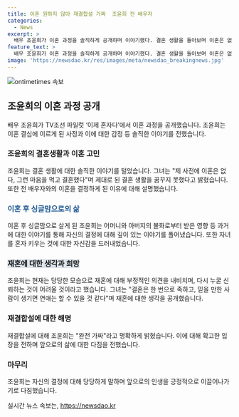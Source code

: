 ```yaml
---
title: 이혼 원하지 않아 재결합설 가짜  조윤희 전 배우자
categories:
  - News
excerpt: >
  배우 조윤희가 이혼 과정을 솔직하게 공개하며 이야기했다. 결혼 생활을 돌아보며 이혼은 없다는 마음으로 결혼했지만, 원하는 결혼 생활이 아니었고, 먼저 결심하여 이혼하게 됐다고 털어놓았다. 또한, 아이를 위해서 당당하게 이혼 결심했으며, 이에 대한 두려움은 없다고 했다. 뿐만 아니라 전 남편과의 재결합설을 가짜라며 단호히 부인하고, 결혼은 한 번으로 족하다는 의견을 밝혔다.
feature_text: >
  배우 조윤희가 이혼 과정을 솔직하게 공개하며 이야기했다. 결혼 생활을 돌아보며 이혼은 없다는 마음으로 결혼했지만, 원하는 결혼 생활이 아니었고, 먼저 결심하여 이혼하게 됐다고 털어놓았다. 또한, 아이를 위해서 당당하게 이혼 결심했으며, 이에 대한 두려움은 없다고 했다. 뿐만 아니라 전 남편과의 재결합설을 가짜라며 단호히 부인하고, 결혼은 한 번으로 족하다는 의견을 밝혔다.
image: 'https://newsdao.kr/res/images/meta/newsdao_breakingnews.jpg'
---
```


<p><img src="https://newsdao.kr/res/images/meta/newsdao_breakingnews.jpg" alt="ontimetimes 속보" /></p>

<h2 data-ke-size="size26">조윤희의 이혼 과정 공개</h2>

<p data-ke-size="size16">배우 조윤희가 TV조선 파일럿 ‘이제 혼자다’에서 이혼 과정을 공개했습니다. 조윤희는 이혼 결심에 이르게 된 사정과 이에 대한 감정 등 솔직한 이야기를 전했습니다.</p>

<h3>조윤희의 결혼생활과 이혼 고민</h3>

<p data-ke-size="size16">조윤희는 결혼 생활에 대한 솔직한 이야기를 털었습니다. 그녀는 "제 사전에 이혼은 없다, 그런 마음을 먹고 결혼했다"며 제대로 된 결혼 생활을 꿈꾸지 못했다고 밝혔습니다. 또한 전 배우자와의 이혼을 결정하게 된 이유에 대해 설명했습니다. </p>

<h3><b><span style="color: #1a5490;">이혼 후 싱글맘으로의 삶</span></b></h3>

<p data-ke-size="size16">이혼 후 싱글맘으로 살게 된 조윤희는 어머니와 아버지의 불화로부터 받은 영향 등 과거에 대한 이야기를 통해 자신의 결정에 대해 깊이 있는 이야기를 풀어냈습니다. 또한 자녀를 혼자 키우는 것에 대한 자신감을 드러내었습니다.</p>

<h3><b><span style="background-color: #21538527;">재혼에 대한 생각과 희망</span></b></h3>

<p data-ke-size="size16">조윤희는 현재는 당당한 모습으로 재혼에 대해 부정적인 의견을 내비치며, 다시 누굴 신뢰하는 것이 어려울 것이라고 했습니다. 그녀는 "결혼은 한 번으로 족하고, 믿을 만한 사람이 생기면 연애는 할 수 있을 것 같다"며 재혼에 대한 생각을 공개했습니다.</p>

<h3>재결합설에 대한 해명</h3>

<p data-ke-size="size16">재결합설에 대해 조윤희는 "완전 가짜"라고 명확하게 밝혔습니다. 이에 대해 확고한 입장을 전하며 앞으로의 삶에 대한 다짐을 전했습니다.</p>

<h3>마무리</h3>

<p data-ke-size="size16">조윤희는 자신의 결정에 대해 당당하게 말하며 앞으로의 인생을 긍정적으로 이끌어나가기로 다짐했습니다.</p>
실시간 뉴스 속보는, <a href="https://newsdao.kr" rel="dofollow">https://newsdao.kr</a>


